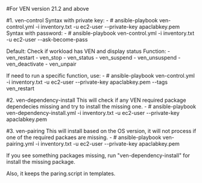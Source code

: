 #For VEN version 21.2 and above

#1. ven-control 
Syntax with private key: 
    - # ansible-playbook ven-control.yml -i inventory.txt -u ec2-user --private-key apaclabkey.pem    
Syntax with password: 
    - # ansible-playbook ven-control.yml -i inventory.txt -u ec2-user --ask-become-pass  

Default: Check if workload has VEN and display status
Function:
    - ven_restart
    - ven_stop
    - ven_status
    - ven_suspend
    - ven_unsuspend
    - ven_deactivate
    - ven_unpair

If need to run a specific function, use:
    - # ansible-playbook ven-control.yml -i inventory.txt -u ec2-user --private-key apaclabkey.pem --tags ven_restart 


#2. ven-dependency-install
This will check if any VEN required package dependecies missing and try to install the missing one.
    - # ansible-playbook ven-dependency-install.yml -i inventory.txt -u ec2-user --private-key apaclabkey.pem 


#3. ven-pairing
This will install based on the OS version, it will not process if one of the required packaes are missing.
    - # ansible-playbook ven-pairing.yml -i inventory.txt -u ec2-user --private-key apaclabkey.pem 

If you see something packages missing, run "ven-dependency-install" for install the missing package.

Also, it keeps the paring.script in templates.